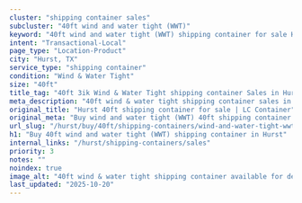 ```yaml
---
cluster: "shipping container sales"
subcluster: "40ft wind and water tight (WWT)"
keyword: "40ft wind and water tight (WWT) shipping container for sale Hurst, TX"
intent: "Transactional-Local"
page_type: "Location-Product"
city: "Hurst, TX"
service_type: "shipping container"
condition: "Wind & Water Tight"
size: "40ft"
title_tag: "40ft 3ik Wind & Water Tight shipping container Sales in Hurst | LC Container"
meta_description: "40ft wind & water tight shipping container sales in Hurst. Fast delivery, competitive pricing. Serving shipping containers area. Quote ID: FS5. Call (214) 524-4168 for your free quote today."
original_title: "Hurst 40ft shipping container for sale | LC Container"
original_meta: "Buy wind and water tight (WWT) 40ft shipping container sale with local delivery in Hurst, TX. LC Container — local Since 2003. Request a fast quote today."
url_slug: "/hurst/buy/40ft/shipping-containers/wind-and-water-tight-wwt"
h1: "Buy 40ft wind and water tight (WWT) shipping container in Hurst"
internal_links: "/hurst/shipping-containers/sales"
priority: 3
notes: ""
noindex: true
image_alt: "40ft wind & water tight shipping container available for delivery in Hurst"
last_updated: "2025-10-20"
---
```


<!-- TODO: Add unique city/inventory copy, images, and internal links here. -->
